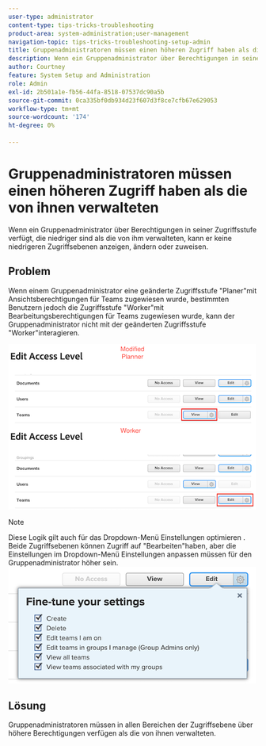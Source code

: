 ```yaml
---
user-type: administrator
content-type: tips-tricks-troubleshooting
product-area: system-administration;user-management
navigation-topic: tips-tricks-troubleshooting-setup-admin
title: Gruppenadministratoren müssen einen höheren Zugriff haben als die von ihnen verwalteten
description: Wenn ein Gruppenadministrator über Berechtigungen in seiner Zugriffsstufe verfügt, die niedriger sind als die von ihm verwalteten, kann er keine niedrigeren Zugriffsebenen anzeigen, ändern oder zuweisen.
author: Courtney
feature: System Setup and Administration
role: Admin
exl-id: 2b501a1e-fb56-44fa-8518-07537dc90a5b
source-git-commit: 0ca335bf0db934d23f607d3f8ce7cfb67e629053
workflow-type: tm+mt
source-wordcount: '174'
ht-degree: 0%

---
```


# Gruppenadministratoren müssen einen höheren Zugriff haben als die von ihnen verwalteten

Wenn ein Gruppenadministrator über Berechtigungen in seiner Zugriffsstufe verfügt, die niedriger sind als die von ihm verwalteten, kann er keine niedrigeren Zugriffsebenen anzeigen, ändern oder zuweisen.

## Problem

Wenn einem Gruppenadministrator eine geänderte Zugriffsstufe &quot;Planer&quot;mit Ansichtsberechtigungen für Teams zugewiesen wurde, bestimmten Benutzern jedoch die Zugriffsstufe &quot;Worker&quot;mit Bearbeitungsberechtigungen für Teams zugewiesen wurde, kann der Gruppenadministrator nicht mit der geänderten Zugriffsstufe &quot;Worker&quot;interagieren.

![](assets/group-admin-modified-access.png)


>[!NOTE]
>
>Diese Logik gilt auch für das Dropdown-Menü Einstellungen optimieren . Beide Zugriffsebenen können Zugriff auf &quot;Bearbeiten&quot;haben, aber die Einstellungen im Dropdown-Menü Einstellungen anpassen müssen für den Gruppenadministrator höher sein.
> ![](assets/fine-tune-your-settings.png)

## Lösung

Gruppenadministratoren müssen in allen Bereichen der Zugriffsebene über höhere Berechtigungen verfügen als die von ihnen verwalteten.

